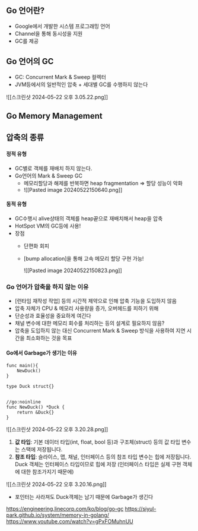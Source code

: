 ## Go 언어란? 
- Google에서 개발한 시스템 프로그래밍 언어
- Channel을 통해 동시성을 지원
- GC를 제공

## Go 언어의 GC
- GC: Concurrent Mark & Sweep 컬렉터
- JVM등에서의 일반적인 압축 + 세대별 GC를 수행하지 않는다

![[스크린샷 2024-05-22 오후 3.05.22.png]]

## Go Memory Management




## 압축의 종류
#### 정적 유형
- GC별로 객체를 재배치 하지 않는다. 
- Go언어의 Mark & Sweep GC
	- 메모리할당과 해제를 반복하면 heap fragmentation => 할당 성능이 악화
	- ![[Pasted image 20240522150640.png]]

#### 동적 유형
- GC수행시 alive상태의 객체를 heap끝으로 재배치해서 heap을 압축
- HotSpot VM의 GC등에 사용!
- 장점
	- 단편화 회피
	- [bump allocation]을 통해 고속 메모리 할당 구현 가능!
	
		![[Pasted image 20240522150823.png]]

### Go 언어가 압축을 하지 않는 이유
- [런타임 재작성 작업] 등의 시간적 제약으로 인해 압축 기능을 도입하지 않음
- 압축 자체가 CPU & 메모리 사용량을 증가, 오버헤드를 피하기 위해
- 단순성과 효율성을 중요하게 여긴다
- 채널 변수에 대한 메모리 회수를 처리하는 등의 설계로 필요하지 않음?
- 압축을 도입하지 않는 대신 Concurrent Mark & Sweep 방식을 사용하여 지연 시간을 최소화하는 것을 목표

#### Go에서 Garbage가 생기는 이유

```
func main(){
	NewDuck()
}

type Duck struct{}


//go:noinline
func NewDuck() *Duck {
	return &Duck{}
}
```
![[스크린샷 2024-05-22 오후 3.20.28.png]]

1. **값 타입**: 기본 데이터 타입(int, float, bool 등)과 구조체(struct) 등의 값 타입 변수는 스택에 저장됩니다.
2. **참조 타입**: 슬라이스, 맵, 채널, 인터페이스 등의 참조 타입 변수는 힙에 저장됩니다.
Duck 객체는 인터페이스 타입이므로 힙에 저장 (인터페이스 타입은 실제 구현 객체에 대한 참조가지기 때문에)

![[스크린샷 2024-05-22 오후 3.20.16.png]]
- 포인터는 사라져도 Duck객체는 남기 때문에 Garbage가 생긴다


https://engineering.linecorp.com/ko/blog/go-gc
https://siyul-park.github.io/system/memory-in-golang/
https://www.youtube.com/watch?v=gPxFOMuhnUU